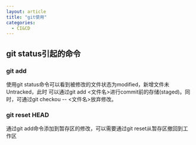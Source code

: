 ```yaml
---
layout: article
title: "git使用"
categories:
  - CI&CD
---
```

## git status引起的命令
### git add
使用git status命令可以看到被修改的文件状态为modified，新增文件未Untracked，此时
可以通过git add <文件名>进行commit前的存储(staged)。同时，可通过git checkou -- <文件名>放弃修改。
### git reset HEAD
通过git add命令添加到暂存区的修改，可以需要通过git reset从暂存区撤回到工作区
